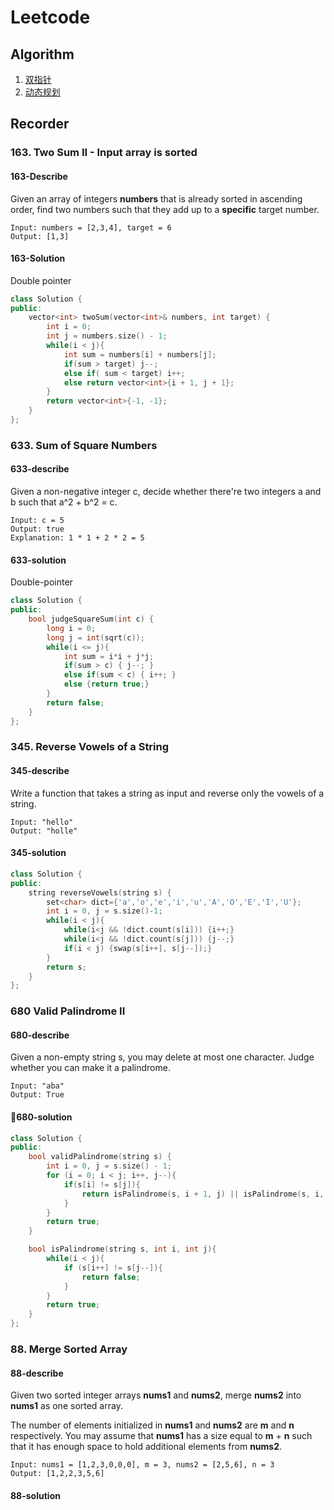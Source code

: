 # Leetcode

## Algorithm

1. [双指针](./algorithm.md#dpointer)
2. [动态规划](./algorithm.md#dp)

## Recorder

### <div id='163'> 163. Two Sum II - Input array is sorted </div>

#### 163-Describe

Given an array of integers **numbers** that is already sorted in ascending order, find two numbers such that they add up to a **specific** target number.

```
Input: numbers = [2,3,4], target = 6
Output: [1,3]
```

#### 163-Solution

Double pointer

```cpp
class Solution {
public:
    vector<int> twoSum(vector<int>& numbers, int target) {
        int i = 0;
        int j = numbers.size() - 1;
        while(i < j){
            int sum = numbers[i] + numbers[j];
            if(sum > target) j--;
            else if( sum < target) i++;
            else return vector<int>{i + 1, j + 1};
        }
        return vector<int>{-1, -1};
    }
};
```

### <div id='633'> 633. Sum of Square Numbers </div>

#### 633-describe

Given a non-negative integer c, decide whether there're two integers a and b such that a^2 + b^2 = c.

```
Input: c = 5
Output: true
Explanation: 1 * 1 + 2 * 2 = 5
```

#### 633-solution

Double-pointer

```cpp
class Solution {
public:
    bool judgeSquareSum(int c) {
        long i = 0;
        long j = int(sqrt(c));
        while(i <= j){
            int sum = i*i + j*j;
            if(sum > c) { j--; }
            else if(sum < c) { i++; }
            else {return true;}
        }
        return false;
    }
};
```

### <div id='345'>345. Reverse Vowels of a String </div>

#### 345-describe

Write a function that takes a string as input and reverse only the vowels of a string.

```
Input: "hello"
Output: "holle"
```

#### 345-solution

```cpp
class Solution {
public:
    string reverseVowels(string s) {
        set<char> dict={'a','o','e','i','u','A','O','E','I','U'};
        int i = 0, j = s.size()-1;
        while(i < j){
            while(i<j && !dict.count(s[i])) {i++;}
            while(i<j && !dict.count(s[j])) {j--;}
            if(i < j) {swap(s[i++], s[j--]);}
        }
        return s;
    }
};
```

### <div id='680'> 680 Valid Palindrome II </div> 

#### 680-describe

Given a non-empty string s, you may delete at most one character. Judge whether you can make it a palindrome.

```
Input: "aba"
Output: True
```

#### 680-solution

```cpp
class Solution {
public:
    bool validPalindrome(string s) {
        int i = 0, j = s.size() - 1;
        for (i = 0; i < j; i++, j--){
            if(s[i] != s[j]){
                return isPalindrome(s, i + 1, j) || isPalindrome(s, i, j - 1);
            }
        }
        return true;
    }

    bool isPalindrome(string s, int i, int j){
        while(i < j){
            if (s[i++] != s[j--]){
                return false;
            }
        }
        return true;
    }
};
```

### <div id = '88'> 88. Merge Sorted Array </div> 

#### 88-describe

Given two sorted integer arrays **nums1** and **nums2**, merge **nums2** into **nums1** as one sorted array.

The number of elements initialized in **nums1** and **nums2** are **m** and **n** respectively. You may assume that **nums1** has a size equal to **m** + **n** such that it has enough space to hold additional elements from **nums2**.

```
Input: nums1 = [1,2,3,0,0,0], m = 3, nums2 = [2,5,6], n = 3
Output: [1,2,2,3,5,6]
```

#### 88-solution

```cpp

```